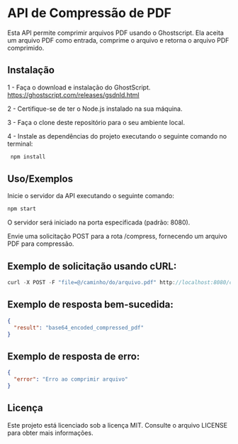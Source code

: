 
# API de Compressão de PDF

Esta API permite comprimir arquivos PDF usando o Ghostscript. Ela aceita um arquivo PDF como entrada, comprime o arquivo e retorna o arquivo PDF comprimido.





## Instalação

1 - Faça o download e instalação do GhostScript. https://ghostscript.com/releases/gsdnld.html

2 - Certifique-se de ter o Node.js instalado na sua máquina.

3 - Faça o clone deste repositório para o seu ambiente local.

4 - Instale as dependências do projeto executando o seguinte comando no terminal:


```bash
 npm install
```
    
## Uso/Exemplos

Inicie o servidor da API executando o seguinte comando:

```javascript
npm start
```
O servidor será iniciado na porta especificada (padrão: 8080).

Envie uma solicitação POST para a rota /compress, fornecendo um arquivo PDF para compressão.
## Exemplo de solicitação usando cURL:

```javascript
curl -X POST -F "file=@/caminho/do/arquivo.pdf" http://localhost:8080/compress
```



## Exemplo de resposta bem-sucedida:

```json
{
  "result": "base64_encoded_compressed_pdf"
}
``` 

## Exemplo de resposta de erro:

```json
{
  "error": "Erro ao comprimir arquivo"
}

``` 


## Licença

Este projeto está licenciado sob a licença MIT. Consulte o arquivo LICENSE para obter mais informações.

